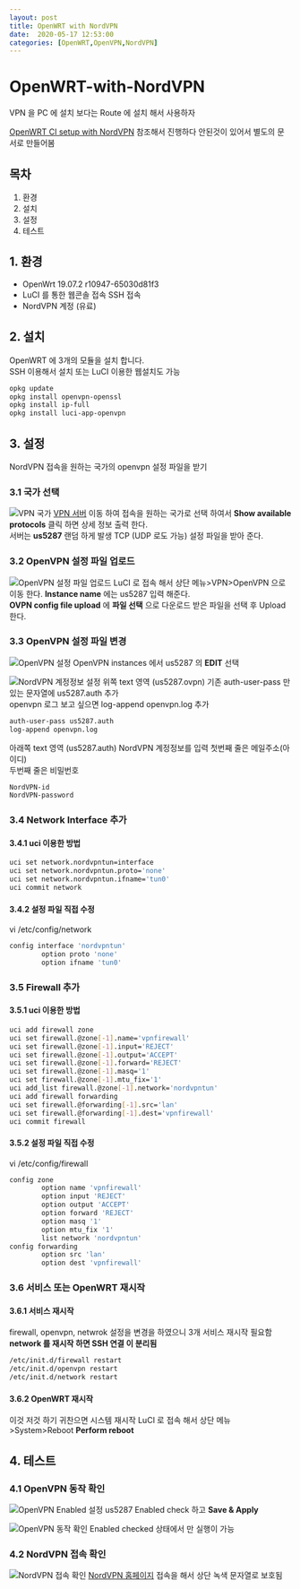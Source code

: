 ```yaml
---
layout: post
title: OpenWRT with NordVPN
date:  2020-05-17 12:53:00 
categories: [OpenWRT,OpenVPN,NordVPN]
---
```


# OpenWRT-with-NordVPN

VPN 을 PC 에 설치 보다는 Route 에 설치 해서 사용하자

[OpenWRT CI setup with NordVPN](https://support.nordvpn.com/Connectivity/Router/1047411192/OpenWRT-CI-setup-with-NordVPN.htm) 참조해서 진행하다 안된것이 있어서 별도의 문서로 만들어봄

## 목차

1. 환경
1. 설치
1. 설정
1. 테스트

## 1. 환경

- OpenWrt 19.07.2 r10947-65030d81f3
- LuCI 를 통한 웹콘솔 접속 SSH 접속
- NordVPN 계정 (유료)

## 2. 설치

OpenWRT 에 3개의 모듈을 설치 합니다.  
SSH 이용해서 설치 또는 LuCI 이용한 웹설치도 가능  

```bash
opkg update
opkg install openvpn-openssl
opkg install ip-full
opkg install luci-app-openvpn
```

## 3. 설정

NordVPN 접속을 원하는 국가의 openvpn 설정 파일을 받기

### 3.1 국가 선택

![VPN 국가](img/2020-05-17-001.png)
[VPN 서버](https://nordvpn.com/ko/servers/tools) 이동 하여 접속을 원하는 국가로 선택 하여서 __Show available protocols__ 클릭 하면 상세 정보 출력 한다.  
서버는 __us5287__ 랜덤 하게 발생 TCP (UDP 로도 가능) 설정 파일을 받아 준다.

### 3.2 OpenVPN 설정 파일 업로드

![OpenVPN 설정 파일 업로드](img/2020-05-17-002.png)
LuCI 로 접속 해서 상단 메뉴>VPN>OpenVPN 으로 이동 한다.
__Instance name__ 에는 us5287 입력 해준다.  
__OVPN config file upload__ 에 __파일 선택__ 으로 다운로드 받은 파일을 선택 후 Upload 한다.

### 3.3 OpenVPN 설정 파일 변경

![OpenVPN 설정](img/2020-05-17-003.png)
OpenVPN instances 에서 us5287 의 __EDIT__ 선택

![NordVPN 계정정보 설정](img/2020-05-17-004.png)
위쪽 text 영역 (us5287.ovpn) 기존 auth-user-pass 만 있는 문자열에 us5287.auth 추가  
openvpn 로그 보고 싶으면 log-append openvpn.log 추가

```txt
auth-user-pass us5287.auth
log-append openvpn.log
```

아래쪽 text 영역 (us5287.auth) NordVPN 계정정보를 입력 첫번째 줄은 메일주소(아이디)  
두번째 줄은 비밀번호

```txt
NordVPN-id
NordVPN-password
```

### 3.4 Network Interface 추가

#### 3.4.1 uci 이용한 방법

```bash
uci set network.nordvpntun=interface
uci set network.nordvpntun.proto='none'
uci set network.nordvpntun.ifname='tun0'
uci commit network
```

#### 3.4.2 설정 파일 직접 수정

vi /etc/config/network

```bash
config interface 'nordvpntun'
        option proto 'none'
        option ifname 'tun0'
```

### 3.5 Firewall 추가

#### 3.5.1 uci 이용한 방법

```bash
uci add firewall zone
uci set firewall.@zone[-1].name='vpnfirewall'
uci set firewall.@zone[-1].input='REJECT'
uci set firewall.@zone[-1].output='ACCEPT'
uci set firewall.@zone[-1].forward='REJECT'
uci set firewall.@zone[-1].masq='1'
uci set firewall.@zone[-1].mtu_fix='1'
uci add_list firewall.@zone[-1].network='nordvpntun'
uci add firewall forwarding
uci set firewall.@forwarding[-1].src='lan'
uci set firewall.@forwarding[-1].dest='vpnfirewall'
uci commit firewall
```

#### 3.5.2 설정 파일 직접 수정

vi /etc/config/firewall

```bash
config zone
        option name 'vpnfirewall'
        option input 'REJECT'
        option output 'ACCEPT'
        option forward 'REJECT'
        option masq '1'
        option mtu_fix '1'
        list network 'nordvpntun'
config forwarding
        option src 'lan'
        option dest 'vpnfirewall'
```

### 3.6 서비스 또는 OpenWRT 재시작

#### 3.6.1 서비스 재시작

firewall, openvpn, netwrok 설정을 변경을 하였으니 3개 서비스 재시작 필요함
__network 를 재시작 하면 SSH 연결 이 분리됨__

```bash
/etc/init.d/firewall restart
/etc/init.d/openvpn restart
/etc/init.d/network restart
```

#### 3.6.2 OpenWRT 재시작

이것 저것 하기 귀찬으면 시스템 재시작
LuCI 로 접속 해서 상단 메뉴>System>Reboot
__Perform reboot__

## 4. 테스트

### 4.1 OpenVPN 동작 확인

![OpenVPN Enabled 설정](img/2020-05-17-006.png)
us5287 Enabled check 하고 __Save & Apply__

![OpenVPN 동작 확인](img/2020-05-17-007.png)
Enabled checked 상태에서 만 실행이 가능

### 4.2 NordVPN 접속 확인

![NordVPN 접속 확인](img/2020-05-17-005.png)
[NordVPN 홈페이지](https://nordvpn.com/ko/servers) 접속을 해서 상단 녹색 문자열로 보호됨
